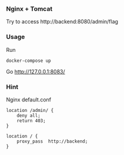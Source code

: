 ### Nginx + Tomcat

Try to access http://backend:8080/admin/flag


### Usage

Run
```
docker-compose up
```

Go http://127.0.0.1:8083/


### Hint
Nginx default.conf
```
location /admin/ {
    deny all;
    return 403;
}

location / {
    proxy_pass	http://backend;
}
```